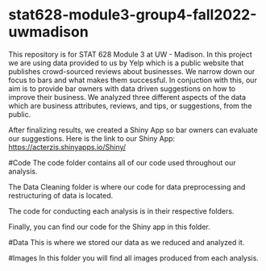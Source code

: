 # stat628-module3-group4-fall2022-uwmadison
This repository is for STAT 628 Module 3 at UW - Madison. In this project we are using data provided to us by Yelp which is a public website that publishes crowd-sourced reviews about businesses. We narrow down our focus to bars and what makes them successful. In conjuction with this, our aim is to provide bar owners with data driven suggestions on how to improve their business. We analyzed three different aspects of the data which are business attributes, reviews, and tips, or suggestions, from the public. 

After finalizing results, we created a Shiny App so bar owners can evaluate our suggestions. Here is the link to our Shiny App: https://acterzis.shinyapps.io/Shiny/

#Code
The code folder contains all of our code used throughout our analysis. 

The Data Cleaning folder is where our code for data preprocessing and restructuring of data is located.

The code for conducting each analysis is in their respective folders.

Finally, you can find our code for the Shiny app in this folder. 

#Data
This is where we stored our data as we reduced and analyzed it.

#Images
In this folder you will find all images produced from each analysis.
